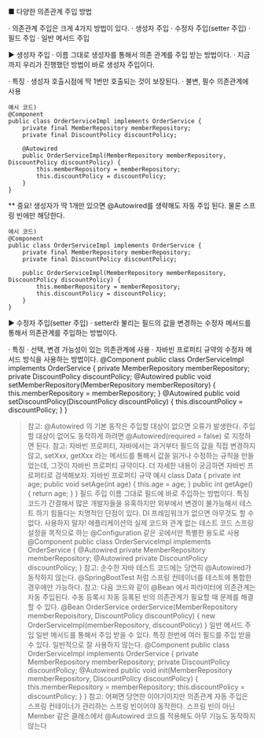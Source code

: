 ■ 다양한 의존관계 주입 방법

· 의존관계 주입은 크게 4가지 방법이 있다.
	· 생성자 주입
	· 수정자 주입(setter 주입)
	· 필드 주입
	· 일반 메서드 주입


▶ 생성자 주입
· 이름 그대로 생성자를 통해서 의존 관계를 주입 받는 방법이다.
· 지금까지 우리가 진행했던 방법이 바로 생성자 주입이다.

· 특징
	· 생성자 호출시점에 딱 1번만 호출되는 것이 보장된다.
	· 불변, 필수 의존관계에 사용

	예시 코드)
	@Component
	public class OrderServiceImpl implements OrderService {
		private final MemberRepository memberRepository;
	 	private final DiscountPolicy discountPolicy;
		
		@Autowired
		public OrderServiceImpl(MemberRepository memberRepository, DiscountPolicy discountPolicy) {
			this.memberRepository = memberRepository;
			this.discountPolicy = discountPolicy;
		}
	}
	
** 중요! 생성자가 딱 1개만 있으면 @Autowired를 생략해도 자동 주입 된다. 물론 스프링 빈에만 해당한다.

	에시 코드)
	@Component
	public class OrderServiceImpl implements OrderService {
		private final MemberRepository memberRepository;
		private final DiscountPolicy discountPolicy;
		
		public OrderServiceImpl(MemberRepository memberRepository, DiscountPolicy discountPolicy) {
			this.memberRepository = memberRepository;
			this.discountPolicy = discountPolicy;
		}	
	}


▶ 수정자 주입(setter 주입)
· setter라 불리는 필드의 값을 변경하는 수정자 메서드를 통해서 의존관계를 주입하는 방법이다.

· 특징
	· 선택, 변경 가능성이 있는 의존관계에 사용
	· 자바빈 프로퍼티 규약의 수정자 메서드 방식을 사용하는 방법이다.
@Component
public class OrderServiceImpl implements OrderService {
 private MemberRepository memberRepository;
 private DiscountPolicy discountPolicy;
 @Autowired
 public void setMemberRepository(MemberRepository memberRepository) {
 this.memberRepository = memberRepository;
 }
 @Autowired
 public void setDiscountPolicy(DiscountPolicy discountPolicy) {
 this.discountPolicy = discountPolicy;
 }
}
> 참고: @Autowired 의 기본 동작은 주입할 대상이 없으면 오류가 발생한다. 주입할 대상이 없어도 동작하게
하려면 @Autowired(required = false) 로 지정하면 된다.
> 참고: 자바빈 프로퍼티, 자바에서는 과거부터 필드의 값을 직접 변경하지 않고, setXxx, getXxx 라는
메서드를 통해서 값을 읽거나 수정하는 규칙을 만들었는데, 그것이 자바빈 프로퍼티 규약이다. 더 자세한
내용이 궁금하면 자바빈 프로퍼티로 검색해보자.
자바빈 프로퍼티 규약 예시
class Data {
 private int age;
 public void setAge(int age) {
 this.age = age;
 }
 public int getAge() {
 return age;
 }
}
필드 주입
이름 그대로 필드에 바로 주입하는 방법이다.
특징
코드가 간결해서 많은 개발자들을 유혹하지만 외부에서 변경이 불가능해서 테스트 하기 힘들다는
치명적인 단점이 있다.
DI 프레임워크가 없으면 아무것도 할 수 없다.
사용하지 말자!
애플리케이션의 실제 코드와 관계 없는 테스트 코드
스프링 설정을 목적으로 하는 @Configuration 같은 곳에서만 특별한 용도로 사용
@Component
public class OrderServiceImpl implements OrderService {
 @Autowired
 private MemberRepository memberRepository;
 @Autowired
 private DiscountPolicy discountPolicy;
}
> 참고: 순수한 자바 테스트 코드에는 당연히 @Autowired가 동작하지 않는다. @SpringBootTest 처럼
스프링 컨테이너를 테스트에 통합한 경우에만 가능하다.
> 참고: 다음 코드와 같이 @Bean 에서 파라미터에 의존관계는 자동 주입된다. 수동 등록시 자동 등록된 빈의
의존관계가 필요할 때 문제를 해결할 수 있다.
@Bean
OrderService orderService(MemberRepository memberRepoisitory, DiscountPolicy 
discountPolicy) {
 new OrderServiceImpl(memberRepository, discountPolicy)
}
일반 메서드 주입
일반 메서드를 통해서 주입 받을 수 있다.
특징
한번에 여러 필드를 주입 받을 수 있다.
일반적으로 잘 사용하지 않는다.
@Component
public class OrderServiceImpl implements OrderService {
 private MemberRepository memberRepository;
 private DiscountPolicy discountPolicy;
 @Autowired
 public void init(MemberRepository memberRepository, DiscountPolicy 
discountPolicy) {
 this.memberRepository = memberRepository;
 this.discountPolicy = discountPolicy;
 }
}
> 참고: 어쩌면 당연한 이야기이지만 의존관계 자동 주입은 스프링 컨테이너가 관리하는 스프링 빈이어야
동작한다. 스프링 빈이 아닌 Member 같은 클래스에서 @Autowired 코드를 적용해도 아무 기능도
동작하지 않는다